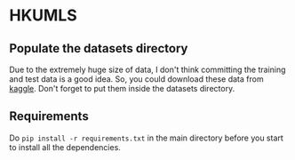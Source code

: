 # HKUMLS

## Populate the datasets directory
Due to the extremely huge size of data, I don't think committing the training and test data is a good idea. So, you could download 
these data from [kaggle](https://www.kaggle.com/c/digit-recognizer/data). Don't forget to put them inside the datasets directory.

## Requirements
Do `pip install -r requirements.txt` in the main directory before you start to install all the dependencies.
